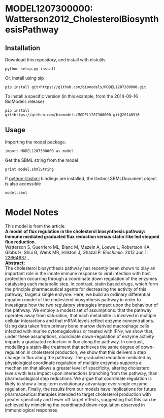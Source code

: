 # MODEL1207300000: Watterson2012_CholesterolBiosynthesisPathway

## Installation

Download this repository, and install with distutils

`python setup.py install`

Or, install using pip

`pip install git+https://github.com/biomodels/MODEL1207300000.git`

To install a specific version (in this example, from the 2014-09-16 BioModels release)

`pip install git+https://github.com/biomodels/MODEL1207300000.git@20140916`

## Usage

Importing the model package.

`import MODEL1207300000 as model`

Get the SBML string from the model

`print model.sbmlString`

If [python-libsbml](https://pypi.python.org/pypi/python-libsbml) bindings are
installed, the libsbml.SBMLDocument object is also accessible

`model.sbml`


# Model Notes


This model is from the article:  
**A model of flux regulation in the cholesterol biosynthesis pathway: Immune mediated graduated flux reduction versus statin-like led stepped flux reduction.**   
Watterson S, Guerriero ML, Blanc M, Mazein A, Loewe L, Robertson KA, Gibbs H,
Shui G, Wenk MR, Hillston J, Ghazal P. _Biochimie._ 2012 Jun 1.
[22664637](http://www.ncbi.nlm.nih.gov/pubmed/22664637) ,  
**Abstract:**   
The cholesterol biosynthesis pathway has recently been shown to play an
important role in the innate immune response to viral infection with host
protection occurring through a coordinate down regulation of the enzymes
catalysing each metabolic step. In contrast, statin based drugs, which form
the principle pharmaceutical agents for decreasing the activity of this
pathway, target a single enzyme. Here, we build an ordinary differential
equation model of the cholesterol biosynthesis pathway in order to investigate
how the two regulatory strategies impact upon the behaviour of the pathway. We
employ a modest set of assumptions: that the pathway operates away from
saturation, that each metabolite is involved in multiple cellular interactions
and that mRNA levels reflect enzyme concentrations. Using data taken from
primary bone marrow derived macrophage cells infected with murine
cytomegalovirus or treated with IFNγ, we show that, under these assumptions,
coordinate down-regulation of enzyme activity imparts a graduated reduction in
flux along the pathway. In contrast, modelling a statin-like treatment that
achieves the same degree of down-regulation in cholesterol production, we show
that this delivers a step change in flux along the pathway. The graduated
reduction mediated by physiological coordinate regulation of multiple enzymes
supports a mechanism that allows a greater level of specificity, altering
cholesterol levels with less impact upon interactions branching from the
pathway, than pharmacological step reductions. We argue that coordinate
regulation is likely to show a long-term evolutionary advantage over single
enzyme regulation. Finally, the results from our models have implications for
future pharmaceutical therapies intended to target cholesterol production with
greater specificity and fewer off target effects, suggesting that this can be
achieved by mimicking the coordinated down-regulation observed in
immunological responses.


